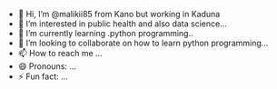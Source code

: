- 👋 Hi, I’m @malikii85 from Kano but working in Kaduna
- 👀 I’m interested in public health and also data science...
- 🌱 I’m currently learning .python programming..
- 💞️ I’m looking to collaborate on how to learn python programming...
- 📫 How to reach me ...
- 😄 Pronouns: ...
- ⚡ Fun fact: ...

<!---
malikii85/malikii85 is a ✨ special ✨ repository because its `README.md` (this file) appears on your GitHub profile.
You can click the Preview link to take a look at your changes.
--->
